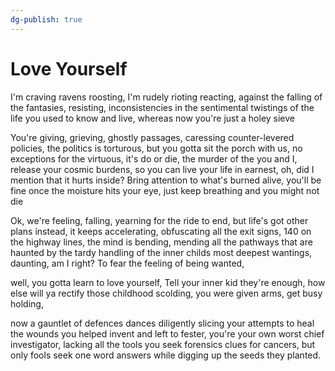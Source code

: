 ```yaml
---
dg-publish: true
---
```

# Love Yourself

I'm craving ravens roosting, I'm rudely rioting reacting, against the falling of the fantasies, resisting, inconsistencies in the sentimental twistings of the life you used to know and live, whereas now you're just a holey sieve

You're giving, grieving, ghostly passages, caressing counter-levered policies, the politics is torturous, but you gotta sit the porch with us, no exceptions for the virtuous, it's do or die, the murder of the you and I, release your cosmic burdens, so you can live your life in earnest, oh, did I mention that it hurts inside? Bring attention to what's burned alive, you'll be fine once the moisture hits your eye, just keep breathing and you might not die

Ok, we're feeling, falling, yearning for the ride to end, but life's got other plans instead, it keeps accelerating, obfuscating all the exit signs, 140 on the highway lines, the mind is bending, mending all the pathways that are haunted by the tardy handling of the inner childs most deepest wantings, daunting, am I right? To fear the feeling of being wanted,
  
well, you gotta learn to love yourself,
Tell your inner kid they're enough, how else will ya
rectify those childhood scolding,
you were given arms, get busy holding,

now a gauntlet of defences dances diligently slicing your attempts to heal the wounds you helped invent and left to fester, you're your own worst chief investigator, lacking all the tools you seek forensics clues for cancers, but only fools seek one word answers while digging up the seeds they planted. 

  


